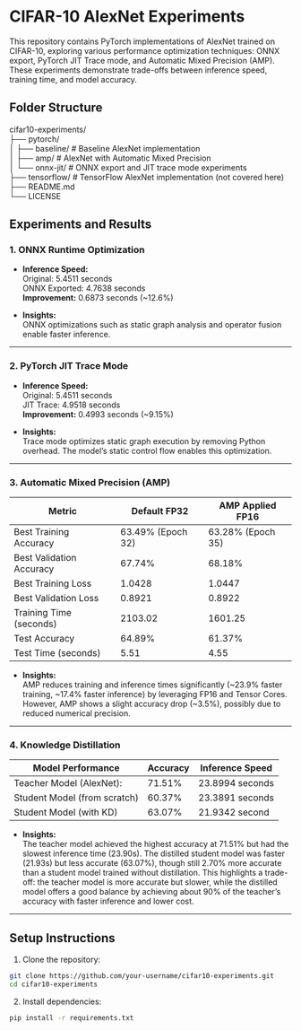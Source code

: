 # CIFAR-10 AlexNet Experiments

This repository contains PyTorch implementations of AlexNet trained on CIFAR-10, exploring various performance optimization techniques: ONNX export, PyTorch JIT Trace mode, and Automatic Mixed Precision (AMP). These experiments demonstrate trade-offs between inference speed, training time, and model accuracy.

## Folder Structure

cifar10-experiments/  
├── pytorch/  
│   ├── baseline/       # Baseline AlexNet implementation  
│   ├── amp/            # AlexNet with Automatic Mixed Precision  
│   └── onnx-jit/       # ONNX export and JIT trace mode experiments  
├── tensorflow/         # TensorFlow AlexNet implementation (not covered here)  
├── README.md  
└── LICENSE  

## Experiments and Results

### 1. ONNX Runtime Optimization

- **Inference Speed:**  
  Original: 5.4511 seconds  
  ONNX Exported: 4.7638 seconds  
  **Improvement:** 0.6873 seconds (~12.6%)

- **Insights:**  
  ONNX optimizations such as static graph analysis and operator fusion enable faster inference.

---

### 2. PyTorch JIT Trace Mode

- **Inference Speed:**  
  Original: 5.4511 seconds  
  JIT Trace: 4.9518 seconds  
  **Improvement:** 0.4993 seconds (~9.15%)

- **Insights:**  
  Trace mode optimizes static graph execution by removing Python overhead. The model’s static control flow enables this optimization.

---

### 3. Automatic Mixed Precision (AMP)

| Metric                  | Default FP32     | AMP Applied FP16  |
|-------------------------|------------------|-------------------|
| Best Training Accuracy   | 63.49% (Epoch 32)| 63.28% (Epoch 35) |
| Best Validation Accuracy | 67.74%           | 68.18%            |
| Best Training Loss       | 1.0428           | 1.0447            |
| Best Validation Loss     | 0.8921           | 0.8922            |
| Training Time (seconds)  | 2103.02          | 1601.25           |
| Test Accuracy            | 64.89%           | 61.37%            |
| Test Time (seconds)      | 5.51             | 4.55              |

- **Insights:**  
  AMP reduces training and inference times significantly (~23.9% faster training, ~17.4% faster inference) by leveraging FP16 and Tensor Cores.  
  However, AMP shows a slight accuracy drop (~3.5%), possibly due to reduced numerical precision.

---

### 4. Knowledge Distillation

| Model Performance              | Accuracy         | Inference Speed      |
|--------------------------------|------------------|----------------------|
| Teacher Model (AlexNet):       | 71.51%           | 23.8994 seconds      |
| Student Model (from scratch)   | 60.37%           | 23.3891 seconds      |
| Student Model (with KD)        | 63.07%           | 21.9342 second       |

- **Insights:**  
The teacher model achieved the highest accuracy at 71.51% but had the slowest inference time (23.90s). The distilled student model was faster (21.93s) but less accurate (63.07%), though still 2.70% more accurate than a student model trained without distillation. This highlights a trade-off: the teacher model is more accurate but slower, while the distilled model offers a good balance by achieving about 90% of the teacher’s accuracy with faster inference and lower cost.

---

## Setup Instructions

1. Clone the repository:

```bash
git clone https://github.com/your-username/cifar10-experiments.git
cd cifar10-experiments
```
2. Install dependencies:

```bash
pip install -r requirements.txt
```
